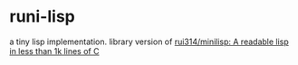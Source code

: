 # runi-lisp

a tiny lisp implementation. library version of [rui314/minilisp: A readable lisp in less than 1k lines of C](https://github.com/rui314/minilisp)
